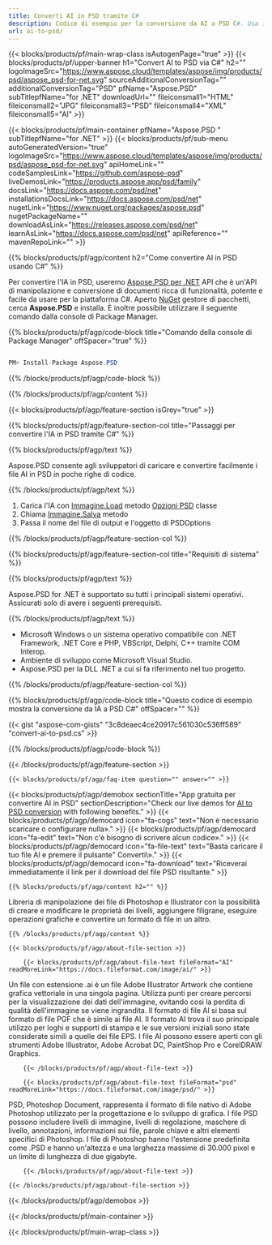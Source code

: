 ```yaml
---
title: Converti AI in PSD tramite C#
description: Codice di esempio per la conversione da AI a PSD C#. Usa il codice di esempio API per la conversione batch di file AI in PSD all'interno di VB.NET, ASP.Net o qualsiasi applicazione basata su .NET.
url: ai-to-psd/
---
```


{{< blocks/products/pf/main-wrap-class isAutogenPage="true" >}}
{{< blocks/products/pf/upper-banner h1="Convert AI to PSD via C#" h2="" logoImageSrc="https://www.aspose.cloud/templates/aspose/img/products/psd/aspose_psd-for-net.svg" sourceAdditionalConversionTag="" additionalConversionTag="PSD" pfName="Aspose.PSD" subTitlepfName="for .NET" downloadUrl="" fileiconsmall1="HTML" fileiconsmall2="JPG" fileiconsmall3="PSD" fileiconsmall4="XML" fileiconsmall5="AI" >}}

{{< blocks/products/pf/main-container pfName="Aspose.PSD " subTitlepfName="for .NET" >}}
{{< blocks/products/pf/sub-menu autoGeneratedVersion="true" logoImageSrc="https://www.aspose.cloud/templates/aspose/img/products/psd/aspose_psd-for-net.svg" apiHomeLink="" codeSamplesLink="https://github.com/aspose-psd" liveDemosLink="https://products.aspose.app/psd/family" docsLink="https://docs.aspose.com/psd/net" installationsDocsLink="https://docs.aspose.com/psd/net" nugetLink="https://www.nuget.org/packages/aspose.psd" nugetPackageName="" downloadAsLink="https://releases.aspose.com/psd/net" learnAsLink="https://docs.aspose.com/psd/net" apiReference="" mavenRepoLink="" >}}

{{% blocks/products/pf/agp/content h2="Come convertire AI in PSD usando C#" %}}

Per convertire l'IA in PSD, useremo <a href="/psd/{{< lang-code >}}net">Aspose.PSD per .NET</a> API che è un'API di manipolazione e conversione di documenti ricca di funzionalità, potente e facile da usare per la piattaforma C#. Aperto <a href="https://www.nuget.org/packages/aspose.psd">NuGet</a> gestore di pacchetti, cerca <b>Aspose.PSD</b> e installa. È inoltre possibile utilizzare il seguente comando dalla console di Package Manager.

{{% blocks/products/pf/agp/code-block title="Comando della console di Package Manager" offSpacer="true" %}}

```cs

PM> Install-Package Aspose.PSD

```

{{% /blocks/products/pf/agp/code-block %}}

{{% /blocks/products/pf/agp/content %}}

{{< blocks/products/pf/agp/feature-section isGrey="true" >}}

{{% blocks/products/pf/agp/feature-section-col title="Passaggi per convertire l'IA in PSD tramite C#" %}}

{{% blocks/products/pf/agp/text %}}

 Aspose.PSD consente agli sviluppatori di caricare e convertire facilmente i file AI in PSD in poche righe di codice.

{{% /blocks/products/pf/agp/text %}}

1. Carica l'IA con [Immagine.Load](https://apireference.aspose.com/psd/net/aspose.psd/image/methods/load/index) metodo
 [Opzioni PSD](https://apireference.aspose.com/psd/net/aspose.psd.imageoptions/PsdOptions) classe
1. Chiama [Immagine.Salva](https://apireference.aspose.com/psd/net/aspose.psd/image/methods/save/index) metodo
1. Passa il nome del file di output e l'oggetto di PSDOptions

{{% /blocks/products/pf/agp/feature-section-col %}}

{{% blocks/products/pf/agp/feature-section-col title="Requisiti di sistema" %}}

{{% blocks/products/pf/agp/text %}}

 Aspose.PSD for .NET è supportato su tutti i principali sistemi operativi. Assicurati solo di avere i seguenti prerequisiti.

{{% /blocks/products/pf/agp/text %}}

- Microsoft Windows o un sistema operativo compatibile con .NET Framework, .NET Core e PHP, VBScript, Delphi, C++ tramite COM Interop.
- Ambiente di sviluppo come Microsoft Visual Studio.
- Aspose.PSD per la DLL .NET a cui si fa riferimento nel tuo progetto.

{{% /blocks/products/pf/agp/feature-section-col %}}

{{% blocks/products/pf/agp/code-block title="Questo codice di esempio mostra la conversione da IA a PSD C#" offSpacer="" %}}

{{< gist "aspose-com-gists" "3c8deaec4ce20917c561030c536ff589" "convert-ai-to-psd.cs" >}}

{{% /blocks/products/pf/agp/code-block %}}

{{< /blocks/products/pf/agp/feature-section >}}

    {{< blocks/products/pf/agp/faq-item question="" answer="" >}}
 

<!-- aboutfile Starts -->

{{< blocks/products/pf/agp/demobox sectionTitle="App gratuita per convertire AI in PSD" sectionDescription="Check our live demos for [AI to PSD conversion](https://products.aspose.app/psd/conversion/ai-to-psd) with following benefits." >}}
        {{< blocks/products/pf/agp/democard icon="fa-cogs" text="Non è necessario scaricare o configurare nulla»." >}}
        {{< blocks/products/pf/agp/democard icon="fa-edit" text="Non c'è bisogno di scrivere alcun codice»." >}}
        {{< blocks/products/pf/agp/democard icon="fa-file-text" text="Basta caricare il tuo file AI e premere il pulsante\" Converti\»." >}}
        {{< blocks/products/pf/agp/democard icon="fa-download" text="Riceverai immediatamente il link per il download del file PSD risultante." >}}

    {{% blocks/products/pf/agp/content h2="" %}}

Libreria di manipolazione dei file di Photoshop e Illustrator con la possibilità di creare e modificare le proprietà dei livelli, aggiungere filigrane, eseguire operazioni grafiche e convertire un formato di file in un altro.



    {{% /blocks/products/pf/agp/content %}}

    {{< blocks/products/pf/agp/about-file-section >}}

        {{< blocks/products/pf/agp/about-file-text fileFormat="AI" readMoreLink="https://docs.fileformat.com/image/ai/" >}}
Un file con estensione .ai è un file Adobe Illustrator Artwork che contiene grafica vettoriale in una singola pagina. Utilizza punti per creare percorsi per la visualizzazione dei dati dell'immagine, evitando così la perdita di qualità dell'immagine se viene ingrandita. Il formato di file AI si basa sul formato di file PGF che è simile ai file AI. Il formato AI trova il suo principale utilizzo per loghi e supporti di stampa e le sue versioni iniziali sono state considerate simili a quelle dei file EPS. I file AI possono essere aperti con gli strumenti Adobe Illustrator, Adobe Acrobat DC, PaintShop Pro e CorelDRAW Graphics.

        {{< /blocks/products/pf/agp/about-file-text >}}

        {{< blocks/products/pf/agp/about-file-text fileFormat="psd" readMoreLink="https://docs.fileformat.com/image/psd/" >}}
PSD, Photoshop Document, rappresenta il formato di file nativo di Adobe Photoshop utilizzato per la progettazione e lo sviluppo di grafica. I file PSD possono includere livelli di immagine, livelli di regolazione, maschere di livello, annotazioni, informazioni sui file, parole chiave e altri elementi specifici di Photoshop. I file di Photoshop hanno l'estensione predefinita come .PSD e hanno un'altezza e una larghezza massime di 30.000 pixel e un limite di lunghezza di due gigabyte.

        {{< /blocks/products/pf/agp/about-file-text >}}

    {{< /blocks/products/pf/agp/about-file-section >}}

{{< /blocks/products/pf/agp/demobox >}}

<!-- aboutfile Ends -->



{{< /blocks/products/pf/main-container >}}
    
{{< /blocks/products/pf/main-wrap-class >}}
